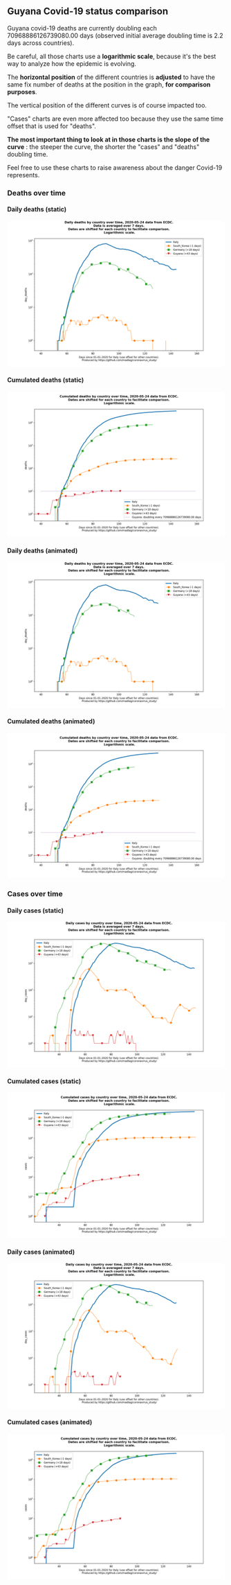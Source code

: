 ## Guyana Covid-19 status comparison 

Guyana covid-19 deaths are currently doubling each 70968886126739080.00 days (observed initial average doubling time is 2.2 days across countries).



Be careful, all those charts use a **logarithmic scale**, because it's the best way to analyze how the epidemic is evolving.
 
The **horizontal position** of the different countries is **adjusted** to have the same fix number of deaths at the position in the graph, **for comparison purposes**.

The vertical position of the different curves is of course impacted too.

"Cases" charts are even more affected too because they use the same time offset that is used for "deaths".

**The most important thing to look at in those charts is the slope of the curve** : the steeper the curve, the shorter the "cases" and "deaths" doubling time.

Feel free to use these charts to raise awareness about the danger Covid-19 represents. 


 
### Deaths over time
 
#### Daily deaths (static)
![Guyana covid-19 daily deaths static chart](https://raw.githubusercontent.com/madlag/coronavirus_study/master/notebooks/graphs/2020-05-24/countries/Guyana/2020-05-24_Guyana_day_deaths.png "Guyana covid-19 day_deaths static chart")   
 
#### Cumulated deaths (static)
![Guyana covid-19 cumulated deaths static chart](https://raw.githubusercontent.com/madlag/coronavirus_study/master/notebooks/graphs/2020-05-24/countries/Guyana/2020-05-24_Guyana_deaths.png "Guyana covid-19 deaths static chart")   
 
#### Daily deaths (animated)
![Guyana covid-19 daily deaths animated chart](https://raw.githubusercontent.com/madlag/coronavirus_study/master/notebooks/graphs/2020-05-24/countries/Guyana/2020-05-24_Guyana_day_deaths.gif "Guyana covid-19 day_deaths animated chart")   
 
#### Cumulated deaths (animated)
![Guyana covid-19 cumulated deaths animated chart](https://raw.githubusercontent.com/madlag/coronavirus_study/master/notebooks/graphs/2020-05-24/countries/Guyana/2020-05-24_Guyana_deaths.gif "Guyana covid-19 deaths animated chart")   

 
### Cases over time
 
#### Daily cases (static)
![Guyana covid-19 daily cases static chart](https://raw.githubusercontent.com/madlag/coronavirus_study/master/notebooks/graphs/2020-05-24/countries/Guyana/2020-05-24_Guyana_day_cases.png "Guyana covid-19 day_cases static chart")   
 
#### Cumulated cases (static)
![Guyana covid-19 cumulated cases static chart](https://raw.githubusercontent.com/madlag/coronavirus_study/master/notebooks/graphs/2020-05-24/countries/Guyana/2020-05-24_Guyana_cases.png "Guyana covid-19 cases static chart")   
 
#### Daily cases (animated)
![Guyana covid-19 daily cases animated chart](https://raw.githubusercontent.com/madlag/coronavirus_study/master/notebooks/graphs/2020-05-24/countries/Guyana/2020-05-24_Guyana_day_cases.gif "Guyana covid-19 day_cases animated chart")   
 
#### Cumulated cases (animated)
![Guyana covid-19 cumulated cases animated chart](https://raw.githubusercontent.com/madlag/coronavirus_study/master/notebooks/graphs/2020-05-24/countries/Guyana/2020-05-24_Guyana_cases.gif "Guyana covid-19 cases animated chart")   

